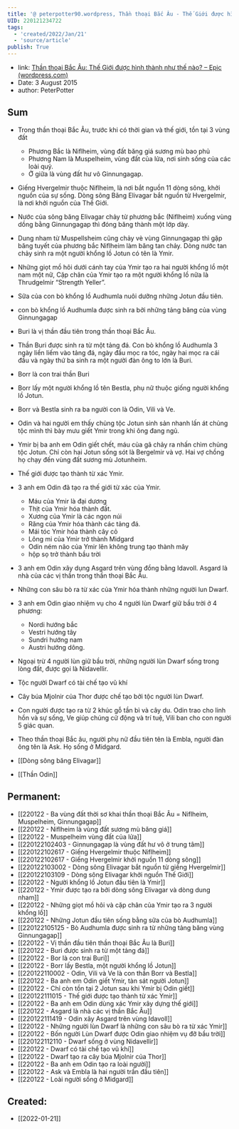 ```yaml
---
title: '@ peterpotter90.wordpress, Thần thoại Bắc Âu - Thế Giới được hình thành như thế nào'
UID: 220121234722
tags:
  - 'created/2022/Jan/21'
  - 'source/article'
publish: True
---
```

- link: [Thần thoại Bắc Âu: Thế Giới được hình thành như thế nào? – Epic (wordpress.com)](https://peterpotter90.wordpress.com/2015/08/03/5/)
- Date: 3 August 2015 
- author: PeterPotter

## Sum
- Trong thần thoại Bắc Âu, trước khi có thời gian và thế giới, tồn tại 3 vùng đất
    - Phương Bắc là Niflheim, vùng đất băng giá sương mù bao phủ
    - Phương Nam là Muspelheim, vùng đất của lửa, nơi sinh sống của các loài quỷ.
    - Ở giữa là vùng đất hư vô Ginnungagap.
- Giếng Hvergelmir thuộc Niflheim, là nơi bắt nguồn 11 dòng sông, khởi nguồn của sự sống. Dòng sông Băng Elivagar bắt nguồn từ Hvergelmir, là nơi khởi nguồn của Thế Giới.
- Nước của sông băng Elivagar chảy từ phương bắc (Niflheim) xuống vùng dồng bằng Ginnungagap thì đóng băng thành một lớp dày.
- Dung nham từ Muspellsheim cũng chảy vè vùng Ginnungagap thì gặp băng tuyết của phương bắc Niflheim làm băng tan chảy. Dòng nước tan chảy sinh ra một người khổng lồ Jotun có tên là Ymir.
- Những giọt mồ hôi dưới cánh tay của Ymir tạo ra hai người khổng lồ một nam một nữ, Cặp chân của Ymir tạo ra một người khổng lồ nữa là Thrudgelmir “Strength Yeller”.
- Sữa của con bò khổng lồ Audhumla nuôi dưỡng những Jotun đầu tiên.
- con bò khổng lồ Audhumla được sinh ra bởi những tảng băng của vùng Ginnungagap
- Buri là vị thần đầu tiên trong thần thoại Bắc Âu.
- Thần Buri được sinh ra từ một tảng đá. Con bò khổng lồ Audhumla 3 ngày liền liếm vào tảng đá, ngày đầu mọc ra tóc, ngày hai mọc ra cái đầu và ngày thứ ba sinh ra một người đàn ông to lớn là Buri.
- Borr là con trai thần Buri
- Borr lấy một người khổng lồ tên Bestla, phụ nữ thuộc giống người khổng lồ Jotun.
- Borr và Bestla sinh ra ba người con là Odin, Vili và Ve.
- Odin và hai người em thấy chủng tộc Jotun sinh sản nhanh lấn át chủng tộc mình thì bày mưu giết Ymir trong khi ông đang ngủ.
- Ymir bị ba anh em Odin giết chết, máu của gã chảy ra nhấn chìm chủng tộc Jotun. Chỉ còn hai Jotun sống sót là Bergelmir và vợ. Hai vợ chồng họ chạy đến vùng đất sương mù Jotunheim.
- Thế giới được tạo thành từ xác Ymir.
- 3 anh em Odin đã tạo ra thế giới từ xác của Ymir.
    - Máu của Ymir là đại dương
    - Thịt của Ymir hóa thành đất.
    - Xương của Ymir là các ngọn núi
    - Răng của Ymir hóa thành các tảng đá.
    - Mái tóc Ymir hóa thành cây cỏ
    - Lông mi của Ymir trở thành Midgard
    - Odin ném não của Ymir lên không trung tạo thành mây
    - hộp sọ trở thành bầu trời
- 3 anh em Odin xây dụng Asgard trên vùng đồng bằng Idavoll. Asgard là nhà của các vị thần trong thần thoại Bắc Âu.
- Những con sâu bò ra từ xác của Ymir hóa thành những người lun Dwarf.
- 3 anh em Odin giao nhiệm vụ cho 4 người lùn Dwarf giữ bầu trời ở 4 phương:
    - Nordi hướng bắc
    - Vestri hướng tây
    - Sundri hướng nam
    - Austri hướng dông.
- Ngoại trừ 4 người lùn giữ bầu trời, những người lùn Dwarf sống trong lòng đất, được gọi là Nidavellir.
- Tộc người Dwarf có tài chế tạo vũ khí
- Cây búa Mjolnir của Thor được chế tạo bởi tộc người lùn Dwarf.
- Con người được tạo ra từ 2 khúc gỗ tần bì và cây du. Odin trao cho linh hồn và sự sống, Ve giúp chúng cử động và trí tuệ, Vili ban cho con người 5 giác quan.
- Theo thần thoại Bắc âu, người phụ nữ đầu tiên tên là Embla, người đàn ông tên là Ask. Họ sống ở Midgard.

- [[Dòng sông băng Elivagar]]
- [[Thần Odin]]

## Permanent:
- [[220122 - Ba vùng đất thời sơ khai thần thoại Bắc Âu = Niflheim, Muspelheim, Ginnungagap]]
- [[220122 - Niflheim là vùng đất sương mù băng giá]]
- [[220122 - Muspelheim vùng đất của lửa]]
- [[220122102403 - Ginnungagap là vùng đất hư vô ở trung tâm]]
- [[220122102617 - Giếng Hvergelmir thuộc Niflheim]]
- [[220122102617 - Giếng Hvergelmir khởi nguồn 11 dòng sông]]
- [[220122103002 - Dòng sông Elivagar bắt nguồn từ giếng Hvergelmir]]
- [[220122103109 - Dòng sông Elivagar khởi nguồn Thế Giới]]
- [[220122 - Người khổng lồ Jotun đầu tiên là Ymir]]
- [[220122 - Ymir được tạo ra bởi dòng sông Elivagar và dòng dung nham]]
- [[220122 - Những giọt mồ hôi và cặp chân của Ymir tạo ra 3 người khổng lồ]]
- [[220122 - Những Jotun đầu tiên sống bằng sữa của bò Audhumla]]
- [[220122105125 - Bò Audhumla được sinh ra từ những tảng băng vùng Ginnungagap]]
- [[220122 - Vị thần đầu tiên thần thoại Bắc Âu là Buri]]
- [[220122 - Buri được sinh ra từ một tảng đá]]
- [[220122 - Bor là con trai Buri]]
- [[220122 - Borr lấy Bestla, một người khổng lồ Jotun]]
- [[220122110002 - Odin, Vili và Ve là con thần Borr và Bestla]]
- [[220122 - Ba anh em Odin giết Ymir, tàn sát người Jotun]]
- [[220122 - Chỉ còn tồn tại 2 Jotun sau khi Ymir bị Odin giết]]
- [[220122111015 - Thế giới được tạo thành từ xác Ymir]]
- [[220122 - Ba anh em Odin dùng xác Ymir xây dựng thế giới]]
- [[220122 - Asgard là nhà các vị thần Bắc Âu]]
- [[220122111419 - Odin xây Asgard trên vùng Idavoll]]
- [[220122 - Những người lùn Dwarf là những con sâu bò ra từ xác Ymir]]
- [[220122 - Bốn người Lùn Dwarf được Odin giao nhiệm vụ đỡ bầu trời]]
- [[220122112110 - Dwarf sống ở vùng Nidavellir]]
- [[220122 - Dwarf có tài chế tạo vũ khí]]
- [[220122 - Dwarf tạo ra cây búa Mjolnir của Thor]]
- [[220122 - Ba anh em Odin tạo ra loài người]]
- [[220122 - Ask và Embla là hai người trần đầu tiên]]
- [[220122 - Loài người sống ở Midgard]]
## Created:
- [[2022-01-21]]
